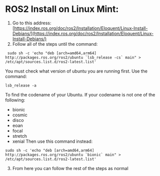 # ROS2 Install on Linux Mint:
1. Go to this address: [https://index.ros.org/doc/ros2/Installation/Eloquent/Linux-Install-Debians/](https://index.ros.org/doc/ros2/Installation/Eloquent/Linux-Install-Debians/)
2. Follow all of the steps until the command: <br>
```
 sudo sh -c 'echo "deb [arch=amd64,arm64] http://packages.ros.org/ros2/ubuntu `lsb_release -cs` main" > /etc/apt/sources.list.d/ros2-latest.list'
```
You must check what version of ubuntu you are running first. Use the command:<br>
```
lsb_release -a
```
To find the codename of your Ubuntu. If your codename is not one of the following:
- bionic
- cosmic
- disco
- eoan
- focal
- stretch
- xenial
Then use this command instead:<br>
```
sudo sh -c 'echo "deb [arch=amd64,arm64] http://packages.ros.org/ros2/ubuntu `bionic` main" > /etc/apt/sources.list.d/ros2-latest.list'
```
3. From here you can follow the rest of the steps as normal
